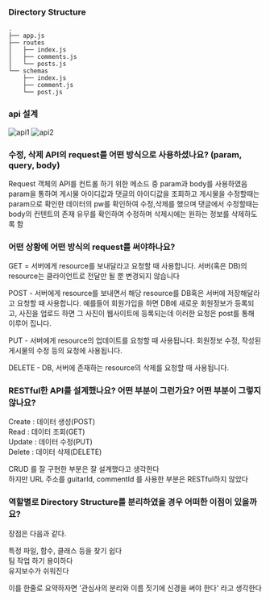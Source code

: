 ### Directory Structure

```
.
├── app.js
├── routes
│   ├── index.js
│   ├── comments.js
│   └── posts.js
└── schemas
    ├── index.js
    ├── comment.js
    └── post.js
```  

### api 설계
![api1](https://user-images.githubusercontent.com/107670953/181434674-141e04f4-c7d2-4bc7-82da-f23a823d4e67.png)
![api2](https://user-images.githubusercontent.com/107670953/181434688-6d8038bd-55c9-4ac3-9ba3-9c7e7fe1826e.png)

### 수정, 삭제 API의 request를 어떤 방식으로 사용하셨나요? (param, query, body) 

Request 객체의 API를 컨트롤 하기 위한 메소드 중 param과 body를 사용하였음  
param을 통하여 게시물 아이디값과 댓글의 아이디값을 조회하고
게시물을 수정할때는 param으로 확인한 데이터의 pw를 확인하여 수정,삭제를 했으며
댓글에서 수정할때는 body의 컨텐트의 존재 유무를 확인하여 수정하며 삭제시에는 원하는 정보를 삭제하도록 함  

### 어떤 상황에 어떤 방식의 request를 써야하나요?  

GET = 서버에게 resource를 보내달라고 요청할 때 사용합니다. 서버(혹은 DB)의 resource는 클라이언트로 전달만 될 뿐 변경되지 않습니다  

POST - 서버에게 resource를 보내면서 해당 resource를 DB혹은 서버에 저장해달라고 요청할 때 사용합니다. 예를들어 회원가입을 하면 DB에 새로운 회원정보가 등록되고, 사진을 업로드 하면 그 사진이 웹사이트에 등록되는데 이러한 요청은 post를 통해 이루어 집니다.  

PUT - 서버에게 resource의 업데이트를 요청할 때 사용됩니다. 회원정보 수정, 작성된 게시물의 수정 등의 요청에 사용됩니다.  

DELETE - DB, 서버에 존재하는 resource의 삭제를 요청할 때 사용됩니다.  

### RESTful한 API를 설계했나요? 어떤 부분이 그런가요? 어떤 부분이 그렇지 않나요?  

Create : 데이터 생성(POST)  
Read : 데이터 조회(GET)  
Update : 데이터 수정(PUT)  
Delete : 데이터 삭제(DELETE)  

CRUD 를 잘 구현한 부분은 잘 설계했다고 생각한다  
하지만 URL 주소를 guitarId, commentId 를 사용한 부분은 RESTful하지 않았다  

### 역할별로 Directory Structure를 분리하였을 경우 어떠한 이점이 있을까요?  

장점은 다음과 같다.  

특정 파일, 함수, 클래스 등을 찾기 쉽다  
팀 작업 하기 용이하다  
유지보수가 쉬워진다  

이를 한줄로 요약하자면 '관심사의 분리와 이름 짓기에 신경을 써야 한다' 라고 생각한다
